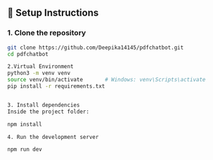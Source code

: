 ## 🔧 Setup Instructions

### 1. Clone the repository

```bash
git clone https://github.com/Deepika14145/pdfchatbot.git
cd pdfchatbot

2.Virtual Environment
python3 -m venv venv
source venv/bin/activate       # Windows: venv\Scripts\activate
pip install -r requirements.txt


3. Install dependencies
Inside the project folder:

npm install

4. Run the development server

npm run dev
